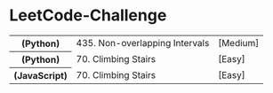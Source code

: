 <h1> LeetCode-Challenge </h1>
<table>
  <tr><th>(Python)</th> <td>435. Non-overlapping Intervals</td> <td>[Medium]</td></tr>
  <tr><th>(Python)</th>      <td>70. Climbing Stairs </td> <td>[Easy]</td></tr>
  <tr><th>(JavaScript)</th>  <td>70. Climbing Stairs </td> <td>[Easy]</td></tr>
</table>
